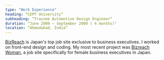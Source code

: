 ```yaml
---
type: "Work Experience"
heading: “CEPT University”
subheading: “Trainee Automotive Design Engineer“
duration: “June 2009 – September 2009 ( 4 months)"
location: “Ahmedabad, India”
---
```


<a href="https://www.bizreach.jp/" target="_blank">BizReach</a> is Japan's top job site exclusive to business executives. I worked on front-end design and coding. My most recent project was <a href="https://woman.bizreach.jp/" target="_blank">Bizreach Woman</a>, a job site specifically for female business executives in Japan.
